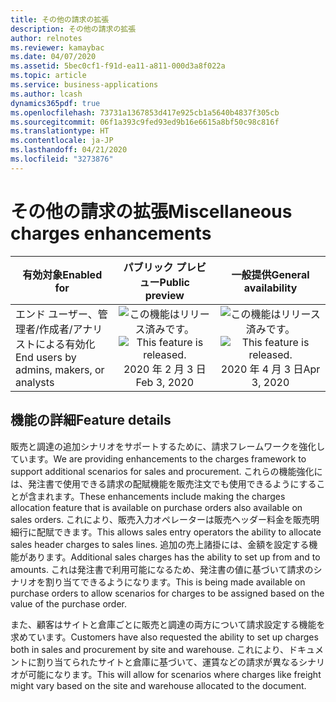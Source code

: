 ```yaml
---
title: その他の請求の拡張
description: その他の請求の拡張
author: relnotes
ms.reviewer: kamaybac
ms.date: 04/07/2020
ms.assetid: 5bec0cf1-f91d-ea11-a811-000d3a8f022a
ms.topic: article
ms.service: business-applications
ms.author: lcash
dynamics365pdf: true
ms.openlocfilehash: 73731a1367853d417e925cb1a5640b4837f305cb
ms.sourcegitcommit: 06f1a393c9fed93ed9b16e6615a8bf50c98c816f
ms.translationtype: HT
ms.contentlocale: ja-JP
ms.lasthandoff: 04/21/2020
ms.locfileid: "3273876"
---
```

# <a name="miscellaneous-charges-enhancements"></a><span data-ttu-id="cd016-103">その他の請求の拡張</span><span class="sxs-lookup"><span data-stu-id="cd016-103">Miscellaneous charges enhancements</span></span>


| <span data-ttu-id="cd016-104">有効対象</span><span class="sxs-lookup"><span data-stu-id="cd016-104">Enabled for</span></span>    |  <span data-ttu-id="cd016-105">パブリック プレビュー</span><span class="sxs-lookup"><span data-stu-id="cd016-105">Public preview</span></span> | <span data-ttu-id="cd016-106">一般提供</span><span class="sxs-lookup"><span data-stu-id="cd016-106">General availability</span></span> | 
| ---------- | :----------: |:----------: |
|<span data-ttu-id="cd016-107">エンド ユーザー、管理者/作成者/アナリストによる有効化</span><span class="sxs-lookup"><span data-stu-id="cd016-107">End users by admins, makers, or analysts</span></span>|<span data-ttu-id="cd016-108">![この機能はリリース済みです。](/dynamics365-release-plan/media/green-checkmark.png "この機能はリリース済みです。")</span><span class="sxs-lookup"><span data-stu-id="cd016-108">![This feature is released.](/dynamics365-release-plan/media/green-checkmark.png "This feature is released.")</span></span> <span data-ttu-id="cd016-109">2020 年 2 月 3 日</span><span class="sxs-lookup"><span data-stu-id="cd016-109">Feb 3, 2020</span></span>| <span data-ttu-id="cd016-110">![この機能はリリース済みです。](/dynamics365-release-plan/media/green-checkmark.png "この機能はリリース済みです。")</span><span class="sxs-lookup"><span data-stu-id="cd016-110">![This feature is released.](/dynamics365-release-plan/media/green-checkmark.png "This feature is released.")</span></span> <span data-ttu-id="cd016-111">2020 年 4 月 3 日</span><span class="sxs-lookup"><span data-stu-id="cd016-111">Apr 3, 2020</span></span>|






## <a name="feature-details"></a><span data-ttu-id="cd016-112">機能の詳細</span><span class="sxs-lookup"><span data-stu-id="cd016-112">Feature details</span></span>
<!--feature detail start -->
<span data-ttu-id="cd016-113">販売と調達の追加シナリオをサポートするために、請求フレームワークを強化しています。</span><span class="sxs-lookup"><span data-stu-id="cd016-113">We are providing enhancements to the charges framework to support additional scenarios for sales and procurement.</span></span> <span data-ttu-id="cd016-114">これらの機能強化には、発注書で使用できる請求の配賦機能を販売注文でも使用できるようにすることが含まれます。</span><span class="sxs-lookup"><span data-stu-id="cd016-114">These enhancements include making the charges allocation feature that is available on purchase orders also available on sales orders.</span></span> <span data-ttu-id="cd016-115">これにより、販売入力オペレーターは販売ヘッダー料金を販売明細行に配賦できます。</span><span class="sxs-lookup"><span data-stu-id="cd016-115">This allows sales entry operators the ability to allocate sales header charges to sales lines.</span></span> <span data-ttu-id="cd016-116">追加の売上諸掛には、金額を設定する機能があります。</span><span class="sxs-lookup"><span data-stu-id="cd016-116">Additional sales charges has the ability to set up from and to amounts.</span></span> <span data-ttu-id="cd016-117">これは発注書で利用可能になるため、発注書の値に基づいて請求のシナリオを割り当てできるようになります。</span><span class="sxs-lookup"><span data-stu-id="cd016-117">This is being made available on purchase orders to allow scenarios for charges to be assigned based on the value of the purchase order.</span></span> 

<span data-ttu-id="cd016-118">また、顧客はサイトと倉庫ごとに販売と調達の両方について請求設定する機能を求めています。</span><span class="sxs-lookup"><span data-stu-id="cd016-118">Customers have also requested the ability to set up charges both in sales and procurement by site and warehouse.</span></span> <span data-ttu-id="cd016-119">これにより、ドキュメントに割り当てられたサイトと倉庫に基づいて、運賃などの請求が異なるシナリオが可能になります。</span><span class="sxs-lookup"><span data-stu-id="cd016-119">This will allow for scenarios where charges like freight might vary based on the site and warehouse allocated to the document.</span></span>
<!--feature detail end -->









